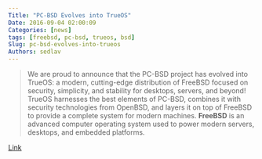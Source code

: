 ```yaml
---
Title: "PC-BSD Evolves into TrueOS"
Date: 2016-09-04 02:00:09
Categories: [news]
tags: [freebsd, pc-bsd, trueos, bsd]
Slug: pc-bsd-evolves-into-trueos
Authors: sedlav
---
```


> We are proud to announce that the PC-BSD project has evolved into TrueOS: a modern, cutting-edge distribution of FreeBSD focused on security, simplicity, and stability for desktops, servers, and beyond! TrueOS harnesses the best elements of PC-BSD, combines it with security technologies from OpenBSD, and layers it on top of FreeBSD to provide a complete system for modern machines.
**FreeBSD** is an advanced computer operating system used to power modern servers, desktops, and embedded platforms.

[Link](https://www.trueos.org/2016/09/01/pc-bsd-evolves-into-trueos/)
